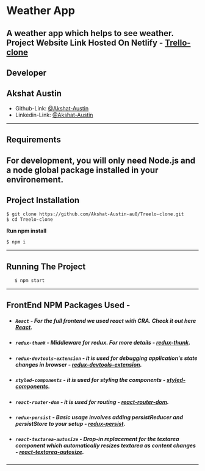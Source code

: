 # Weather App
A weather app which helps to see weather.
Project Website Link Hosted On Netlify - [Trello-clone](https://trello-try.netlify.app/#/)
---
## Developer
**Akshat Austin**
---
- Github-Link: [@Akshat-Austin](https://github.com/Akshat-Austin-au8)
- Linkedin-Link: [@Akshat-Austin](https://www.linkedin.com/in/akshat-austin/)
---

## Requirements
For development, you will only need Node.js and a node global package installed in your environement.
---
## Project Installation
```
$ git clone https://github.com/Akshat-Austin-au8/Treelo-clone.git
$ cd Treelo-clone
```
**Run npm install**
```
$ npm i
```
---

## Running The Project
```sh
   $ npm start
```
---

## FrontEnd NPM Packages Used -
- ##### `React` - For the full frontend we used react with CRA. Check it out here [React](https://www.npmjs.com/package/react).
- ##### `redux-thunk` - Middleware for redux. For more details - [redux-thunk](https://www.npmjs.com/package/redux-thunk).
- ##### `redux-devtools-extension` - it is used for debugging application's state changes in browser - [redux-devtools-extension](https://www.npmjs.com/package/redux-devtools-extension).
- ##### `styled-components` - it is used for styling the components - [styled-components](https://github.com/styled-components/styled-components).
- ##### `react-router-dom` - it is used for routing - [react-router-dom](https://www.npmjs.com/package/react-router-dom).
- ##### `redux-persist` - Basic usage involves adding persistReducer and persistStore to your setup - [redux-persist](https://www.npmjs.com/package/redux-persist).
- ##### `react-textarea-autosize` - Drop-in replacement for the textarea component which automatically resizes textarea as content changes - [react-textarea-autosize](https://www.npmjs.com/package/react-textarea-autosize).
---

